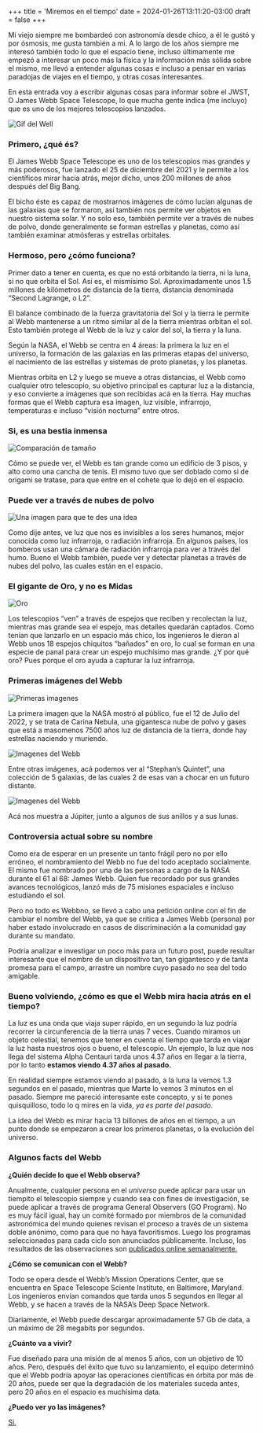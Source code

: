 +++
title = 'Miremos en el tiempo'
date = 2024-01-26T13:11:20-03:00
draft = false
+++

Mi viejo siempre me bombardeó con astronomía desde chico, a él le gustó y por ósmosis, me gusta también a mi. A lo largo de los años siempre me interesó también todo lo que el espacio tiene, incluso últimamente me empezó a interesar un poco más la física y la información más sólida sobre el mismo, me llevó a entender algunas cosas e incluso a pensar en varias paradojas de viajes en el tiempo, y otras cosas interesantes. 

En esta entrada voy a escribir algunas cosas para informar sobre el JWST, O James Webb Space Telescope, lo que mucha gente indica (me incluyo) que es uno de los mejores telescopios lanzados.

![Gif del Well](https://spaceplace.nasa.gov/james-webb-space-telescope/en/JWST.en.gif)

### Primero, ¿qué és?

El James Webb Space Telescope es uno de los telescopios mas grandes y más poderosos, fue lanzado el 25 de diciembre del 2021 y le permite a los científicos mirar hacia atrás, mejor dicho, unos 200 millones de años después del Big Bang.

El bicho éste es capaz de mostrarnos imágenes de cómo lucían algunas de las galaxias que se formaron, así también nos permite ver objetos en nuestro sistema solar. Y no solo eso, también  permite ver a través de nubes de polvo, donde generalmente se forman estrellas y planetas, como así también examinar atmósferas y estrellas orbitales.

### Hermoso, pero ¿cómo funciona?

Primer dato a tener en cuenta, es que no está orbitando la tierra, ni la luna, si no que orbita el Sol. Así es, el mismísimo Sol. Aproximadamente unos 1.5 millones de kilómetros de distancia de la tierra, distancia denominada “Second Lagrange, o L2”.

El balance combinado de la fuerza gravitatoria del Sol y la tierra le permite al Webb mantenerse a un ritmo similar al de la tierra mientras orbitan el sol. Esto también protege al Webb de la luz y calor del sol, la tierra y la luna.

Según la NASA, el Webb se centra en 4 áreas: la primera la luz en el universo, la formación de las galaxias en las primeras etapas del universo, el nacimiento de las estrellas y sistemas de proto planetas, y los planetas.

Mientras orbita en L2 y luego se mueve a otras distancias, el Webb como cualquier otro telescopio, su objetivo principal es capturar luz a la distancia, y eso convierte a imágenes que son recibidas acá en la tierra. Hay muchas formas que el Webb captura esa imagen, luz visible, infrarrojo, temperaturas e incluso “visión nocturna” entre otros. 

### Si, es una bestia inmensa

![Comparación de tamaño](https://spaceplace.nasa.gov/james-webb-space-telescope/en/JWST_size.en.png)

Cómo se puede ver, el Webb es tan grande como un edificio de 3 pisos, y alto como una cancha de tenis. El mismo tuvo que ser doblado como si de origami se tratase, para que entre en el cohete que lo dejó en el espacio.

### Puede ver a través de nubes de polvo

![Una imagen para que te des una idea](https://spaceplace.nasa.gov/james-webb-space-telescope/en/infrared-camera_smoke.en.jpg)

Como dije antes, ve luz que nos es invisibles a los seres humanos, mejor conocida como luz infrarroja, o radiación infrarroja. En algunos países, los bomberos usan una cámara de radiación infrarroja para ver a través del humo. Bueno el Webb también, puede ver y detectar planetas a través de nubes del polvo, las cuales están en el espacio.

### El gigante de Oro, y no es Midas

![Oro](https://spaceplace.nasa.gov/james-webb-space-telescope/en/JWST_mirrors.en.jpg)

Los telescopios “ven” a través de espejos que reciben y recolectan la luz, mientras mas grande sea el espejo, mas detalles quedarán captados. Como tenían que lanzarlo en un espacio más chico, los ingenieros le dieron al Webb unos 18 espejos chiquitos “bañados” en oro, lo cual se forman en una especie de panal para crear un espejo muchísimo mas grande. ¿Y por qué oro? Pues porque el oro ayuda a capturar la luz infrarroja.

### Primeras imágenes del Webb

![Primeras imagenes](https://cdn.mos.cms.futurecdn.net/jLhWw64Jko4L5TyPdVCSCh-1200-80.jpg.webp)

La primera imagen que la NASA mostró al público, fue el 12 de Julio del 2022, y se trata de Carina Nebula, una gigantesca nube de polvo y gases que está a masomenos 7500 años luz de distancia de la tierra, donde hay estrellas naciendo y muriendo.

![Imagenes del Webb](https://cdn.mos.cms.futurecdn.net/HhhnjgzGW65RABRjLMhDMN-1200-80.jpg.webp)

Entre otras imágenes, acá podemos ver al “Stephan’s Quintet”, una colección de 5 galaxias, de las cuales 2 de esas van a chocar en un futuro distante.

![Imagenes del Webb](https://cdn.mos.cms.futurecdn.net/BpAnRLydvHyqkwbWKA2NoA-1200-80.jpeg.webp)

Acá nos muestra a Júpiter, junto a algunos de sus anillos y a sus lunas. 

### Controversia actual sobre su nombre

Como era de esperar en un presente un tanto frágil pero no por ello erróneo, el nombramiento del Webb no fue del todo aceptado socialmente. El mismo fue nombrado por una de las personas a cargo de la NASA durante el 61 al 68: James Webb. Quien fue recordado por sus grandes avances tecnológicos, lanzó más de 75 misiones espaciales e incluso estudiando el sol.

Pero no todo es Webbno, se llevó a cabo una petición online con el fin de cambiar el nombre del Webb, ya que se critica a James Webb (persona) por haber estado involucrado en casos de discriminación a la comunidad gay durante su mandato.

Podría analizar e investigar un poco más para un futuro post, puede resultar interesante que el nombre de un dispositivo tan, tan gigantesco y de tanta promesa para el campo, arrastre un nombre cuyo pasado no sea del todo amigable.

### Bueno volviendo, ¿cómo es que el Webb mira hacia atrás en el tiempo?

La luz es una onda que viaja super rápido, en un segundo la luz podría recorrer la circunferencia de la tierra unas 7 veces. Cuando miramos un objeto celestial, tenemos que tener en cuenta el tiempo que tarda en viajar la luz hasta nuestros ojos o bueno, el telescopio. Un ejemplo, la luz que nos llega del sistema Alpha Centauri tarda unos 4.37 años en llegar a la tierra, por lo tanto **estamos viendo 4.37 años al pasado.** 

En realidad siempre estamos viendo al pasado, a la luna la vemos 1.3 segundos en el pasado, mientras que Marte lo vemos 3 minutos en el pasado. Siempre me pareció interesante este concepto, y si te pones quisquilloso, todo lo q mires en la vida, *ya es parte del pasado.*

La idea del Webb es mirar hacia 13 billones de años en el tiempo, a un punto donde se empezaron a crear los primeros planetas, o la evolución del universo.

### Algunos facts del Webb

**¿Quién decide lo que el Webb observa?**

Anualmente, cualquier persona en el *universo* puede aplicar para usar un tiempito el telescopio siempre y cuando sea con fines de investigación, se puede aplicar a través de programa General Observers (GO Program). No es muy fácil igual, hay un comité formado por miembros de la comunidad astronómica del mundo quienes revisan el proceso a través de un sistema doble anónimo, como para que no haya favoritismos. Luego los programas seleccionados para cada ciclo son anunciados públicamente. Incluso, los resultados de las observaciones son [publicados online semanalmente.](https://www.stsci.edu/jwst/science-execution/observing-schedules)

**¿Cómo se comunican con el Webb?**

Todo se opera desde el Webb’s Mission Operations Center, que se encuentra en Space Telescope Sciente Institute, en Baltimore, Maryland. Los ingenieros envían comandos que tarda unos 5 segundos en llegar al Webb, y se hacen a través de la NASA’s Deep Space Network. 

Diariamente, el Webb puede descargar aproximadamente 57 Gb de data, a un máximo de 28 megabits por segundos.

**¿Cuánto va a vivir?**

Fue diseñado para una misión de al menos 5 años, con un objetivo de 10 años. Pero, después del éxito que tuvo su lanzamiento, el equipo determinó que el Webb podría apoyar las operaciones científicas en órbita por más de 20 años, puede ser que la degradación de los materiales suceda antes, pero 20 años en el espacio es muchísima data.

**¿Puedo ver yo las imágenes?**

[Si.](https://webbtelescope.org/images)
